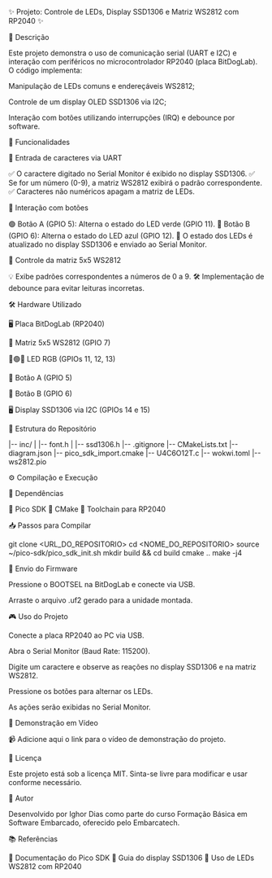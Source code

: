 ✨ Projeto: Controle de LEDs, Display SSD1306 e Matriz WS2812 com RP2040 ✨

📜 Descrição

Este projeto demonstra o uso de comunicação serial (UART e I2C) e interação com periféricos no microcontrolador RP2040 (placa BitDogLab). O código implementa:

Manipulação de LEDs comuns e endereçáveis WS2812;

Controle de um display OLED SSD1306 via I2C;

Interação com botões utilizando interrupções (IRQ) e debounce por software.

🚀 Funcionalidades

🔡 Entrada de caracteres via UART

✅ O caractere digitado no Serial Monitor é exibido no display SSD1306.
✅ Se for um número (0-9), a matriz WS2812 exibirá o padrão correspondente.
✅ Caracteres não numéricos apagam a matriz de LEDs.

🔘 Interação com botões

🟢 Botão A (GPIO 5): Alterna o estado do LED verde (GPIO 11).
🔵 Botão B (GPIO 6): Alterna o estado do LED azul (GPIO 12).
📢 O estado dos LEDs é atualizado no display SSD1306 e enviado ao Serial Monitor.

🔳 Controle da matriz 5x5 WS2812

💡 Exibe padrões correspondentes a números de 0 a 9.
🛠️ Implementação de debounce para evitar leituras incorretas.

🛠️ Hardware Utilizado

🖥️ Placa BitDogLab (RP2040)

🔲 Matriz 5x5 WS2812 (GPIO 7)

🔴🟢🔵 LED RGB (GPIOs 11, 12, 13)

🔘 Botão A (GPIO 5)

🔘 Botão B (GPIO 6)

🖥️ Display SSD1306 via I2C (GPIOs 14 e 15)

📂 Estrutura do Repositório

|-- inc/
|   |-- font.h
|   |-- ssd1306.h
|-- .gitignore
|-- CMakeLists.txt
|-- diagram.json
|-- pico_sdk_import.cmake
|-- U4C6O12T.c
|-- wokwi.toml
|-- ws2812.pio

⚙️ Compilação e Execução

📌 Dependências

🔹 Pico SDK
🔹 CMake
🔹 Toolchain para RP2040

📥 Passos para Compilar

git clone <URL_DO_REPOSITORIO>
cd <NOME_DO_REPOSITORIO>
source ~/pico-sdk/pico_sdk_init.sh
mkdir build && cd build
cmake ..
make -j4

🚀 Envio do Firmware

Pressione o BOOTSEL na BitDogLab e conecte via USB.

Arraste o arquivo .uf2 gerado para a unidade montada.

🎮 Uso do Projeto

Conecte a placa RP2040 ao PC via USB.

Abra o Serial Monitor (Baud Rate: 115200).

Digite um caractere e observe as reações no display SSD1306 e na matriz WS2812.

Pressione os botões para alternar os LEDs.

As ações serão exibidas no Serial Monitor.

🎥 Demonstração em Vídeo

📹 Adicione aqui o link para o vídeo de demonstração do projeto.

📝 Licença

Este projeto está sob a licença MIT. Sinta-se livre para modificar e usar conforme necessário.

👤 Autor

Desenvolvido por Ighor Dias como parte do curso Formação Básica em Software Embarcado, oferecido pelo Embarcatech.

📚 Referências

🔗 Documentação do Pico SDK
🔗 Guia do display SSD1306
🔗 Uso de LEDs WS2812 com RP2040
